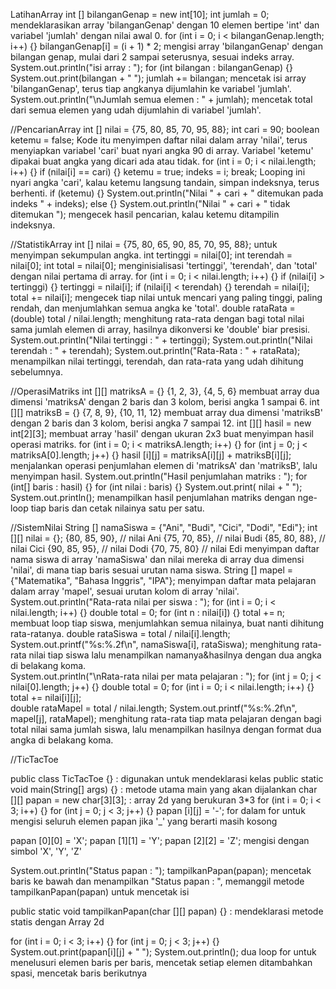 LatihanArray
int [] bilanganGenap = new int[10];
int jumlah = 0;
mendeklarasikan array 'bilanganGenap' dengan 10 elemen bertipe 'int' dan variabel 'jumlah' dengan nilai awal 0.
for (int i = 0; i < bilanganGenap.length; i++) {}
bilanganGenap[i] = (i + 1) * 2;
mengisi array 'bilanganGenap' dengan bilangan genap, mulai dari 2 sampai seterusnya, sesuai indeks array.
System.out.println("isi array : ");
for (int bilangan : bilanganGenap) {}
System.out.print(bilangan + " ");
jumlah += bilangan;
mencetak isi array 'bilanganGenap', terus tiap angkanya dijumlahin ke variabel 'jumlah'.
System.out.println("\nJumlah semua elemen : " + jumlah);
mencetak total dari semua elemen yang udah dijumlahin di variabel 'jumlah'.

//PencarianArray
int [] nilai = {75, 80, 85, 70, 95, 88};
int cari = 90;
boolean ketemu = false;
Kode itu menyimpen daftar nilai dalam array 'nilai', terus menyiapkan variabel 'cari' buat nyari angka 90 di array. Variabel 'ketemu' dipakai buat angka yang dicari ada atau tidak.
for (int i = 0; i < nilai.length; i++) {}
if (nilai[i] == cari) {}
ketemu = true;
indeks = i;
break;
Looping ini nyari angka 'cari', kalau ketemu langsung tandain, simpan indeksnya, terus berhenti.
if (ketemu) {}
System.out.println("Nilai " + cari + " ditemukan pada indeks " + indeks);
else {}
System.out.println("Nilai " + cari + " tidak ditemukan ");
mengecek hasil pencarian, kalau ketemu ditampilin indeksnya.

//StatistikArray
int [] nilai = {75, 80, 65, 90, 85, 70, 95, 88};
untuk menyimpan sekumpulan angka.
int tertinggi = nilai[0];
int terendah = nilai[0];
int total = nilai[0];
menginisialisasi 'tertinggi', 'terendah', dan 'total' dengan nilai pertama di array.
for (int i = 0; i < nilai.length; i++) {}
if (nilai[i] > tertinggi) {}
tertinggi = nilai[i];
if (nilai[i] < terendah) {}
terendah = nilai[i];
total += nilai[i];
mengecek tiap nilai untuk mencari yang paling tinggi, paling rendah, dan menjumlahkan semua angka ke 'total'.
double rataRata = (double) total / nilai.length;
menghitung rata-rata dengan bagi total nilai sama jumlah elemen di array, hasilnya dikonversi ke 'double' biar presisi.
System.out.println("Nilai tertinggi : " + tertinggi);
System.out.println("Nilai terendah : " + terendah);
System.out.println("Rata-Rata : " + rataRata);
menampilkan nilai tertinggi, terendah, dan rata-rata yang udah dihitung sebelumnya.

//OperasiMatriks
int [][] matriksA = {}
{1, 2, 3},
{4, 5, 6}
membuat array dua dimensi 'matriksA' dengan 2 baris dan 3 kolom, berisi angka 1 sampai 6. 
int [][] matriksB = {}
{7, 8, 9},
{10, 11, 12}
membuat array dua dimensi 'matriksB' dengan 2 baris dan 3 kolom, berisi angka 7 sampai 12.
int [][] hasil = new int[2][3];
membuat array 'hasil' dengan ukuran 2x3 buat menyimpan hasil operasi matriks.
for (int i = 0; i < matriksA.length; i++) {}
for (int j = 0; j < matriksA[0].length; j++) {}
hasil [i][j] = matriksA[i][j] + matriksB[i][j];
menjalankan operasi penjumlahan elemen di 'matriksA' dan 'matriksB', lalu menyimpan hasil.
System.out.println("Hasil penjumlahan matriks : ");
for (int[] baris : hasil) {}
for (int nilai : baris) {}
System.out.print( nilai + " ");
System.out.println();
menampilkan hasil penjumlahan matriks dengan nge-loop tiap baris dan cetak nilainya satu per satu.

//SistemNilai
String [] namaSiswa = {"Ani", "Budi", "Cici", "Dodi", "Edi"};
int [][] nilai = {};
{80, 85, 90}, // nilai Ani
{75, 70, 85}, // nilai Budi
{85, 80, 88}, // nilai Cici
{90, 85, 95}, // nilai Dodi
{70, 75, 80}  // nilai Edi
menyimpan daftar nama siswa di array 'namaSiswa' dan nilai mereka di array dua dimensi 'nilai', di mana tiap baris sesuai urutan nama siswa.
String [] mapel = {"Matematika", "Bahasa Inggris", "IPA"};
menyimpan daftar mata pelajaran dalam array 'mapel', sesuai urutan kolom di array 'nilai'.
System.out.println("Rata-rata nilai per siswa : ");
for (int i = 0; i < nilai.length; i++) {}
double total = 0;
for (int n : nilai[i]) {}
total += n;
membuat loop tiap siswa, menjumlahkan semua nilainya, buat nanti dihitung rata-ratanya.
double rataSiswa = total / nilai[i].length;
System.out.printf("%s:%.2f\n", namaSiswa[i], rataSiswa); 
menghitung rata-rata nilai tiap siswa lalu menampilkan namanya&hasilnya dengan dua angka di belakang koma.    
System.out.println("\nRata-rata nilai per mata pelajaran : ");
for (int j = 0; j < nilai[0].length; j++) {}
double total = 0;
for (int i = 0; i < nilai.length; i++) {}
total += nilai[i][j];      
double rataMapel = total / nilai.length;
System.out.printf("%s:%.2f\n", mapel[j], rataMapel);
menghitung rata-rata tiap mata pelajaran dengan bagi total nilai sama jumlah siswa, lalu menampilkan hasilnya dengan format dua angka di belakang koma.

//TicTacToe

public class TicTacToe {} : digunakan untuk mendeklarasi kelas
public static void main(String[] args) {} : metode utama main yang akan dijalankan
char [][] papan = new char[3][3]; : array 2d yang berukuran 3*3
for (int i = 0; i < 3; i++) {}
for (int j = 0; j < 3; j++) {}
papan [i][j] = '-';
for dalam for untuk mengisi seluruh elemen papan jika '_' yang berarti masih kosong

papan [0][0] = 'X';
papan [1][1] = 'Y';
papan [2][2] = 'Z';
mengisi dengan simbol 'X', 'Y', 'Z'

System.out.println("Status papan : ");
tampilkanPapan(papan);
mencetak baris ke bawah dan menampilkan "Status papan : ", memanggil metode tampilkanPapan(papan) untuk mencetak isi

public static void tampilkanPapan(char [][] papan) {} : mendeklarasi metode statis dengan Array 2d

for (int i = 0; i < 3; i++) {}
for (int j = 0; j < 3; j++) {}
System.out.print(papan[i][j] + " ");
System.out.println();
dua loop for untuk menelusuri elemen baris per baris, mencetak setiap elemen ditambahkan spasi, mencetak baris berikutnya

   


